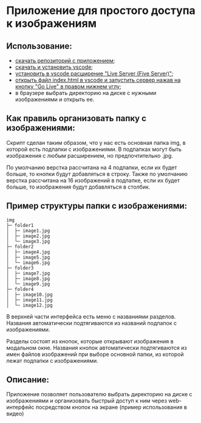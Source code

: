 # Приложение для простого доступа к изображениям

## Использование:
- [скачать репозиторий с приложением](doc/download.jpg);
- [скачать и установить vscode](doc/vscode.jpg);
- [установить в vscode расширение "Live Server (Five Server)"](doc/liveserver.jpg);
- [открыть файл index.html в vscode и запустить сервер нажав на кнопку "Go Live" в правом нижнем углу](doc/liveserver2.jpg);
- в браузере выбрать директорию на диске с нужными изображениями и открыть ее.

## Как правиль организовать папку с изображениями:
Скрипт сделан таким образом, что у нас есть основная папка img, в которой есть подпапки с изображениями. В подпапках могут быть изображения с любым расширением, но предпочтительно .jpg.

По умолчанию верстка рассчитана на 4 подпапки, если их будет больше, то кнопки будут добавляться в строку.
Также по умолчанию верстка рассчитана на 16 изображений в подпапке, если их будет больше, то изображения будут добавляться в столбик.

## Пример структуры папки с изображениями:
```
img
├─ folder1
│  ├─ image1.jpg
│  ├─ image2.jpg
│  └─ image3.jpg
├─ folder2
│  ├─ image4.jpg
│  ├─ image5.jpg
│  └─ image6.jpg
├─ folder3
│  ├─ image7.jpg
│  ├─ image8.jpg
│  └─ image9.jpg
├─ folder4
│  ├─ image10.jpg
│  ├─ image11.jpg
│  └─ image12.jpg
```

В верхней части интерфейса есть меню с названиями разделов. Названия автоматически подтягиваются из названий подпапок с изображениями.

Разделы состоят из кнопок, которые открывают изображения в модальном окне. Названия кнопок автоматически подтягиваются из имен файлов изображений при выборе основной папки, из которой лежат подпапки с изображениями.

## Описание:
Приложение позволяет пользователю выбрать директорию на диске с изображениями и организовать быстрый доступ к ним через web-интерфейс посредством кнопок на экране (пример использования в видео)